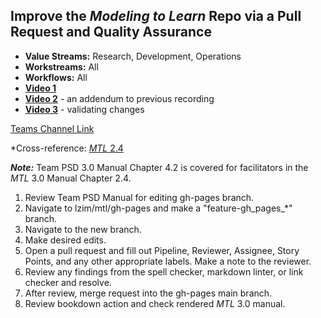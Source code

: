 ## Improve the _Modeling to Learn_ Repo via a Pull Request and Quality Assurance

- **Value Streams:** Research, Development, Operations
- **Workstreams:** All
- **Workflows:** All
- [**Video 1**](https://dvagov.sharepoint.com/sites/teampsd_vha/Shared%20Documents/training_workgroup/Recordings/Meeting%20in%20_training_workflow_-20220526_131504-Meeting%20Recording.mp4?web=1)
- [**Video 2**](https://dvagov.sharepoint.com/sites/teampsd_vha/_layouts/15/stream.aspx?id=%2Fsites%2Fteampsd%5Fvha%2FShared%20Documents%2Ftraining%5Fworkgroup%2FRecordings%2FMeeting%20in%20%5Ftraining%5Fworkflow%5F%2D20220526%5F141606%2DMeeting%20Recording%2Emp4&referrer=Teams%2ETEAMS%2DWEB&referrerScenario=teamsSdk%2DopenFilePreview) - an addendum to previous recording
- [**Video 3**](https://dvagov.sharepoint.com/sites/teampsd_vha/_layouts/15/stream.aspx?id=%2Fsites%2Fteampsd%5Fvha%2FShared%20Documents%2Ftraining%5Fworkgroup%2FRecordings%2FMeeting%20in%20%5Ftraining%5Fworkflow%5F%2D20220526%5F143538%2DMeeting%20Recording%2Emp4&referrer=Teams%2ETEAMS%2DWEB&referrerScenario=teamsSdk%2DopenFilePreview) - validating changes

[Teams Channel Link](https://teams.microsoft.com/l/message/19:d15133fbfb4d4c3a8c81701292b1890d@thread.skype/1653595411862?tenantId=e95f1b23-abaf-45ee-821d-b7ab251ab3bf&groupId=1db500d5-0d01-4254-af42-ad3f78bafacd&parentMessageId=1653595251757&teamName=teampsd_vha&channelName=training_workflow&createdTime=1653595411862)

*Cross-reference: [_MTL_ 2.4](https://teams.microsoft.com/l/message/19:GfgKfM5quJ4bImMfd0UTxe_7ybS0s6snw0H_obeutPU1@thread.tacv2/1653060621160?tenantId=e95f1b23-abaf-45ee-821d-b7ab251ab3bf&groupId=0c7e85d9-b526-4276-8b29-c7f15c9b2613&parentMessageId=1653060621160&teamName=mtl_facilitate&channelName=General&createdTime=1653060621160)

**_Note:_** Team PSD 3.0 Manual Chapter 4.2 is covered for facilitators in the _MTL_ 3.0 Manual Chapter 2.4. 

1. Review Team PSD Manual for editing gh-pages branch.
2. Navigate to lzim/mtl/gh-pages and make a "feature-gh_pages_*" branch.
3. Navigate to the new branch.
4. Make desired edits.
5. Open a pull request and fill out Pipeline, Reviewer, Assignee, Story Points, and any other appropriate labels. Make a note to the reviewer.
6. Review any findings from the spell checker, markdown linter, or link checker and resolve.
7. After review, merge request into the gh-pages main branch.
8. Review bookdown action and check rendered _MTL_ 3.0 manual.
